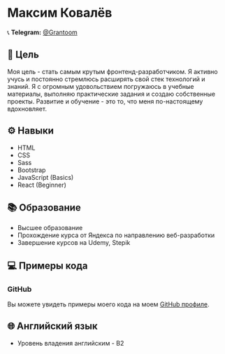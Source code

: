 # Максим Ковалёв

📞 **Telegram:** [@Grantoom](https://t.me/Grantoom)

## 🎯 Цель

Моя цель - стать самым крутым фронтенд-разработчиком. Я активно учусь и постоянно стремлюсь расширять свой стек технологий и знаний. Я с огромным удовольствием погружаюсь в учебные материалы, выполняю практические задания и создаю собственные проекты. Развитие и обучение - это то, что меня по-настоящему вдохновляет.

## ⚙️ Навыки

- HTML
- CSS
- Sass
- Bootstrap
- JavaScript (Basics)
- React (Beginner)

## 📚 Образование

- Высшее образование
- Прохождение курса от Яндекса по направлению веб-разработки
- Завершение курсов на Udemy, Stepik

## 💻 Примеры кода

### GitHub

Вы можете увидеть примеры моего кода на моем [GitHub профиле](https://github.com/Grantoom).

## 🌐 Английский язык

- Уровень владения английским - B2
